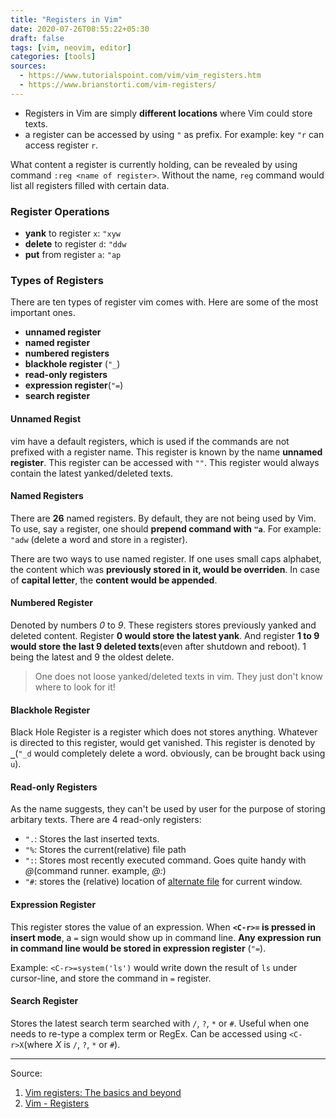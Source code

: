 ```yaml
---
title: "Registers in Vim"
date: 2020-07-26T08:55:22+05:30
draft: false
tags: [vim, neovim, editor]
categories: [tools]
sources:
  - https://www.tutorialspoint.com/vim/vim_registers.htm
  - https://www.brianstorti.com/vim-registers/
---
```


- Registers in Vim are simply **different locations** where Vim could store texts.
- a register can be accessed by using `"` as prefix. For example: key `"r` can 
access register `r`.

What content a register is currently holding, can be revealed by using command
`:reg <name of register>`. Without the name, `reg` command would list all
registers filled with certain data.


### Register Operations

- **yank** to register `x`: `"xyw`
- **delete** to register `d`: `"ddw`
- **put** from register `a`: `"ap`

### Types of Registers

There are ten types of register vim comes with. Here are some of the most
important ones.

- **unnamed register**
- **named register**
- **numbered registers**
- **blackhole register** (`"_`)
- **read-only registers**
- **expression register**(`"=`)
- **search register**

#### Unnamed Regist

vim have a default registers, which is used if the commands are not prefixed
with a register name. This register is known by the name **unnamed register**.
This register can be accessed with `""`. This register would always contain the
latest yanked/deleted texts.

#### Named Registers

There are **26** named registers. By default, they are not being used by Vim.
To use, say `a` register, one should **prepend command with `"a`**. For example:
`"adw` (delete a word and store in `a` register).

There are two ways to use named register. If one uses small caps alphabet, the
content which was **previously stored in it, would be overriden**. In case of
**capital letter**, the **content would be appended**.

#### Numbered Register

Denoted by numbers _0_ to _9_. These registers stores previously yanked and
deleted content. Register **0 would store the latest yank**. And register **1 to 9
would store the last 9 deleted texts**(even after shutdown and reboot). 1 being
the latest and 9 the oldest delete.

> One does not loose yanked/deleted texts in vim. They just don't know where to
look for it!

#### Blackhole Register

Black Hole Register is a register which does not stores anything. Whatever
is directed to this register, would get vanished. This register is denoted by
**`_`**(`"_d` would completely delete a word. obviously, can be brought back
using `u`).

#### Read-only Registers

As the name suggests, they can't be used by user for the purpose of storing
arbitary texts. There are 4 read-only registers: 

- `".`: Stores the last inserted texts.
- `"%`: Stores the current(relative) file path
- `":`: Stores most recently executed command. Goes quite handy with _@_(command
runner. example, _@:_)
- `"#`: stores the (relative) location of [alternate file](#TODO) for current
window.

#### Expression Register

This register stores the value of an expression. When **`<C-r>=` is pressed in
insert mode**, a `=` sign would show up in command line. **Any expression run in
command line would be stored in expression register** (`"=`).

Example: `<C-r>=system('ls')` would write down the result of `ls` under
cursor-line, and store the command in `=` register.

#### Search Register

Stores the latest search term searched with `/`, `?`, `*` or `#`. Useful when one
needs to re-type a complex term or RegEx. Can be accessed using `<C-r>X`(where *X*
is `/`, `?`, `*` or `#`).


---

Source: 
1. [Vim registers: The basics and beyond](https://www.brianstorti.com/vim-registers/)
2. [Vim - Registers](https://www.tutorialspoint.com/vim/vim_registers.htm)
